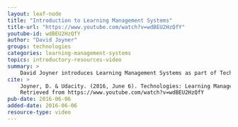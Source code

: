 ```yaml
---
layout: leaf-node
title: "Introduction to Learning Management Systems"
title-url: "https://www.youtube.com/watch?v=wdBEU2HzQfY"
youtube-id: wdBEU2HzQfY
author: "David Joyner"
groups: technologies
categories: learning-management-systems
topics: introductory-resources-video
summary: >
    David Joyner introduces Learning Management Systems as part of Technologies.
cite: >
    Joyner, D. & Udacity. (2016, June 6). Technologies: Learning Management Systems Introductory Video.
    Retrieved from https://www.youtube.com/watch?v=wdBEU2HzQfY
pub-date: 2016-06-06
added-date: 2016-06-06
resource-type: video
---
```

